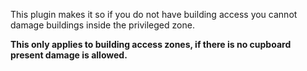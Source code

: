 This plugin makes it so if you do not have building access you cannot damage buildings inside the privileged zone.

**This only applies to building access zones, if there is no cupboard present damage is allowed.**